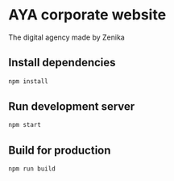 # AYA corporate website

The digital agency made by Zenika

## Install dependencies

```sh
npm install
```

## Run development server

```sh
npm start
```

## Build for production

```sh
npm run build
```
